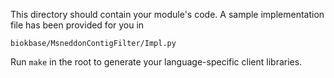 This directory should contain your module's code.
A sample implementation file has been provided for you in

```biokbase/MsneddonContigFilter/Impl.py```

Run `make` in the root to generate your language-specific client libraries.
